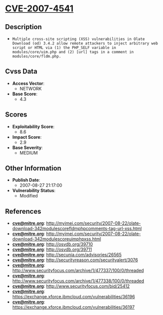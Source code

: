 
# [CVE-2007-4541](http://myimei.com/security/2007-08-22/olate-download-342modulescorefldmphpcomments-tag-url-xss.html)

## Description

- `Multiple cross-site scripting (XSS) vulnerabilities in Olate Download (od) 3.4.2 allow remote attackers to inject arbitrary web script or HTML via (1) the PHP_SELF variable in modules/core/uim.php and (2) [url] tags in a comment in modules/core/fldm.php.`

## Cvss Data

- **Access Vector**:
  - NETWORK
- **Base Score**:
  - 4.3

## Scores

- **Exploitability Score**:
  - 8.6
- **Impact Score**:
  - 2.9
- **Base Severity**:
  - MEDIUM

## Other Information

- **Publish Date**:
  - 2007-08-27 21:17:00
- **Vulnerability Status**:
  - Modified

## References

- **cve@mitre.org**: http://myimei.com/security/2007-08-22/olate-download-342modulescorefldmphpcomments-tag-url-xss.html
- **cve@mitre.org**: http://myimei.com/security/2007-08-22/olate-download-342modulescoreuimphpxss.html
- **cve@mitre.org**: http://osvdb.org/39710
- **cve@mitre.org**: http://osvdb.org/39711
- **cve@mitre.org**: http://secunia.com/advisories/26565
- **cve@mitre.org**: http://securityreason.com/securityalert/3076
- **cve@mitre.org**: http://www.securityfocus.com/archive/1/477337/100/0/threaded
- **cve@mitre.org**: http://www.securityfocus.com/archive/1/477338/100/0/threaded
- **cve@mitre.org**: http://www.securityfocus.com/bid/25412
- **cve@mitre.org**: https://exchange.xforce.ibmcloud.com/vulnerabilities/36196
- **cve@mitre.org**: https://exchange.xforce.ibmcloud.com/vulnerabilities/36197
